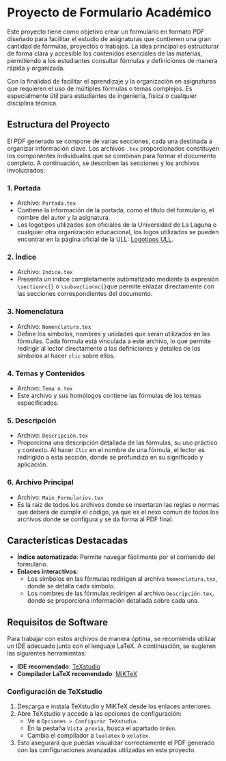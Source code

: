# Proyecto de Formulario Académico

Este proyecto tiene como objetivo crear un formulario en formato PDF diseñado para facilitar el estudio de asignaturas que contienen una gran cantidad de fórmulas, proyectos o trabajos. La idea principal es estructurar de forma clara y accesible los contenidos esenciales de las materias, permitiendo a los estudiantes consultar fórmulas y definiciones de manera rápida y organizada.

Con la finalidad de facilitar el aprendizaje y la organización en asignaturas que requieren el uso de múltiples fórmulas o temas complejos. Es especialmente útil para estudiantes de ingeniería, física o cualquier disciplina técnica.
## Estructura del Proyecto

El PDF generado se compone de varias secciones, cada una destinada a organizar información clave. Los archivos `.tex` proporcionados constituyen los componentes individuales que se combinan para formar el documento completo. A continuación, se describen las secciones y los archivos involucrados:

### 1. **Portada**
   - Archivo: `Portada.tex`
   - Contiene la información de la portada, como el título del formulario, el nombre del autor y la asignatura.
   - Los logotipos utilizados son oficiales de la Universidad de La Laguna o cualquier otra organización educacional, los logos utilizados se pueden encontrar en la página oficial de la ULL: [Logotipos ULL](https://www.ull.es/portal/marca/logotipos/).

### 2. **Índice**
   - Archivo: `Indice.tex`
   - Presenta un índice completamente automatizado mediante la expresión `\sectionnc{}` o `\subsectionnc{}`que permite enlazar directamente con las secciones correspondientes del documento.

### 3. **Nomenclatura**
   - Archivo: `Nomenclatura.tex`
   - Define los símbolos, nombres y unidades que serán utilizados en las fórmulas. Cada fórmula está vinculada a este archivo, lo que permite redirigir al lector directamente a las definiciones y detalles de los símbolos al hacer `clic` sobre ellos.

### 4. **Temas y Contenidos**
   - Archivo: `Tema n.tex`
   - Este archivo y sus homólogos contiene las fórmulas de los temas especificados.

### 5. **Descripción**
   - Archivo: `Descripción.tex`
   - Proporciona una descripción detallada de las fórmulas, su uso práctico y contexto. Al hacer `Clic` en el nombre de una fórmula, el lector es redirigido a esta sección, donde se profundiza en su significado y aplicación.

### 6. **Archivo Principal**
   - Archivo: `Main_Formularios.tex`
   - Es la raíz de todos los archivos donde se insertaran las reglas o normas que deberá de cumplir el código, ya que es el nexo comun de todos los archivos donde se configura y se da forma al PDF final.

## Características Destacadas

- **Índice automatizado**: Permite navegar fácilmente por el contenido del formulario.
- **Enlaces interactivos**:
  - Los símbolos en las fórmulas redirigen al archivo `Nomenclatura.tex`, donde se detalla cada símbolo.
  - Los nombres de las fórmulas redirigen al archivo `Descripción.tex`, donde se proporciona información detallada sobre cada una.

## Requisitos de Software

Para trabajar con estos archivos de manera óptima, se recomienda utilizar un IDE adecuado junto con el lenguaje LaTeX. A continuación, se sugieren las siguientes herramientas:

- **IDE recomendado**: [TeXstudio](https://www.texstudio.org/)
- **Compilador LaTeX recomendado**: [MiKTeX](https://miktex.org/download)

### Configuración de TeXstudio

1. Descarga e instala TeXstudio y MiKTeX desde los enlaces anteriores.
2. Abre TeXstudio y accede a las opciones de configuración:
   - Ve a `Opciones > Configurar TeXstudio`.
   - En la pestaña `Vista previa`, busca el apartado `Orden`.
   - Cambia el compilador a `lualatex` o `xelatex`.
3. Esto asegurará que puedas visualizar correctamente el PDF generado con las configuraciones avanzadas utilizadas en este proyecto.

